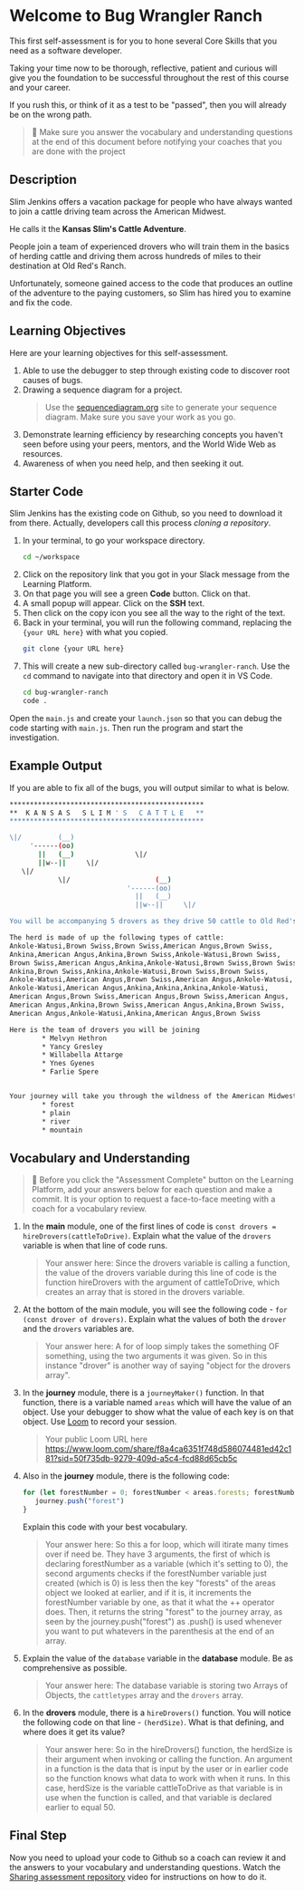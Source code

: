 # Welcome to Bug Wrangler Ranch

This first self-assessment is for you to hone several Core Skills that you need as a software developer.

Taking your time now to be thorough, reflective, patient and curious will give you the foundation to be successful throughout the rest of this course and your career.

If you rush this, or think of it as a test to be "passed", then you will already be on the wrong path.

> 🧨 Make sure you answer the vocabulary and understanding questions at the end of this document before notifying your coaches that you are done with the project

## Description

Slim Jenkins offers a vacation package for people who have always wanted to join a cattle driving team across the American Midwest.

He calls it the **Kansas Slim's Cattle Adventure**.

People join a team of experienced drovers who will train them in the basics of herding cattle and driving them across hundreds of miles to their destination at Old Red's Ranch.

Unfortunately, someone gained access to the code that produces an outline of the adventure to the paying customers, so Slim has hired you to examine and fix the code.

## Learning Objectives

Here are your learning objectives for this self-assessment.

1. Able to use the debugger to step through existing code to discover root causes of bugs.
2. Drawing a sequence diagram for a project.
   > Use the [sequencediagram.org](https://sequencediagram.org/) site to generate your sequence diagram. Make sure you save your work as you go.
3. Demonstrate learning efficiency by researching concepts you haven't seen before using your peers, mentors, and the World Wide Web as resources.
4. Awareness of when you need help, and then seeking it out.

## Starter Code

Slim Jenkins has the existing code on Github, so you need to download it from there. Actually, developers call this process _cloning a repository_.

1. In your terminal, to go your workspace directory.
    ```sh
    cd ~/workspace
    ```
2. Click on the repository link that you got in your Slack message from the Learning Platform.
3. On that page you will see a green **Code** button. Click on that.
4. A small popup will appear. Click on the **SSH** text.
5. Then click on the copy icon you see all the way to the right of the text.
6. Back in your terminal, you will run the following command, replacing the `{your URL here}` with what you copied.
    ```sh
    git clone {your URL here}
    ```
7. This will create a new sub-directory called `bug-wrangler-ranch`. Use the `cd` command to navigate into that directory and open it in VS Code.
    ```sh
    cd bug-wrangler-ranch
    code .
    ```

Open the `main.js` and create your `launch.json` so that you can debug the code starting with `main.js`. Then run the program and start the investigation.

## Example Output

If you are able to fix all of the bugs, you will output similar to what is below.

```sh
************************************************
**  K A N S A S   S L I M ' S   C A T T L E   **
************************************************

\|/         (__)
     '------(oo)
       ||   (__)               \|/
       ||w--||     \|/
   \|/
            \|/                     (__)
                             '------(oo)
                               ||   (__)
                               ||w--||     \|/

You will be accompanying 5 drovers as they drive 50 cattle to Old Red's Ranch for grazing

The herd is made of up the following types of cattle:
Ankole-Watusi,Brown Swiss,Brown Swiss,American Angus,Brown Swiss,
Ankina,American Angus,Ankina,Brown Swiss,Ankole-Watusi,Brown Swiss,
Brown Swiss,American Angus,Ankina,Ankole-Watusi,Brown Swiss,Brown Swiss,
Ankina,Brown Swiss,Ankina,Ankole-Watusi,Brown Swiss,Brown Swiss,
Ankole-Watusi,American Angus,Brown Swiss,American Angus,Ankole-Watusi,
Ankole-Watusi,American Angus,Ankina,Ankina,Ankina,Ankole-Watusi,
American Angus,Brown Swiss,American Angus,Brown Swiss,American Angus,
American Angus,Ankina,Brown Swiss,American Angus,Ankina,Brown Swiss,
American Angus,Ankole-Watusi,Ankina,American Angus,Brown Swiss

Here is the team of drovers you will be joining
        * Melvyn Hethron
        * Yancy Gresley
        * Willabella Attarge
        * Ynes Gyenes
        * Farlie Spere


Your journey will take you through the wildness of the American Midwest and across the following terrain
        * forest
        * plain
        * river
        * mountain
```

## Vocabulary and Understanding

> 🧨 Before you click the "Assessment Complete" button on the Learning Platform, add your answers below for each question and make a commit. It is your option to request a face-to-face meeting with a coach for a vocabulary review.

1. In the **main** module, one of the first lines of code is `const drovers = hireDrovers(cattleToDrive)`. Explain what the value of the `drovers` variable is when that line of code runs.
   > Your answer here: Since the drovers variable is calling a function, the value of the drovers variable during this line of code is the function hireDrovers with the argument of cattleToDrive, which creates an array that is stored in the drovers variable.
2. At the bottom of the main module, you will see the following code - `for (const drover of drovers)`. Explain what the values of both the `drover` and the `drovers` variables are.
   > Your answer here: A for of loop simply takes the something OF something, using the two arguments it was given. So in this instance "drover" is another way of saying "object for the drovers array".
3. In the **journey** module, there is a `journeyMaker()` function. In that function, there is a variable named `areas` which will have the value of an object. Use your debugger to show what the value of each key is on that object. Use [Loom](https://www.loom.com) to record your session.
   > Your public Loom URL here https://www.loom.com/share/f8a4ca6351f748d586074481ed42c181?sid=50f735db-9279-409d-a5c4-fcd88d65cb5c
4. Also in the **journey** module, there is the following code:
   ```js
   for (let forestNumber = 0; forestNumber < areas.forests; forestNumber++) {
      journey.push("forest")
   }
   ```
   Explain this code with your best vocabulary.
   > Your answer here: So this a for loop, which will itirate many times over if need be. They have 3 arguments, the first of which is declaring forestNumber as a variable (which it's setting to 0), the second arguments checks if the forestNumber variable just created (which is 0) is less then the key "forests" of the areas object we looked at earlier, and if it is, it increments the forestNumber variable by one, as that it what the ++ operator does. Then, it returns the string "forest" to the journey array, as seen by the journey.push("forest") as .push() is used whenever you want to put whatevers in the parenthesis at the end of an array.
5. Explain the value of the `database` variable in the **database** module. Be as comprehensive as possible.
   > Your answer here: The database variable is storing two Arrays of Objects, the `cattletypes` array and the `drovers` array.
6. In the **drovers** module, there is a `hireDrovers()` function. You will notice the following code on that line - `(herdSize)`. What is that defining, and where does it get its value?
   > Your answer here: So in the hireDrovers() function, the herdSize is their argument when invoking or calling the function. An argument in a function is the data that is input by the user or in earlier code so the function knows what data to work with when it runs. In this case, herdSize is the variable cattleToDrive as that variable is in use when the function is called, and that variable is declared earlier to equal 50.


## Final Step

Now you need to upload your code to Github so a coach can review it and the answers to your vocabulary and understanding questions. Watch the <a href="https://app.screencastify.com/v3/watch/AwPn0FXfji60TxHuUVkU" target="_blank">Sharing assessment repository<a> video for instructions on how to do it.
